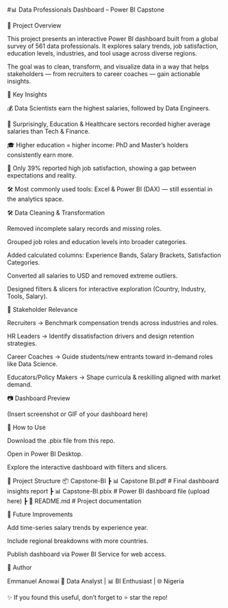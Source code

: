 #📊 Data Professionals Dashboard – Power BI Capstone

📌 Project Overview

This project presents an interactive Power BI dashboard built from a global survey of 561 data professionals.
It explores salary trends, job satisfaction, education levels, industries, and tool usage across diverse regions.

The goal was to clean, transform, and visualize data in a way that helps stakeholders — from recruiters to career coaches — gain actionable insights.

🔑 Key Insights

💰 Data Scientists earn the highest salaries, followed by Data Engineers.

🏢 Surprisingly, Education & Healthcare sectors recorded higher average salaries than Tech & Finance.

🎓 Higher education = higher income: PhD and Master’s holders consistently earn more.

🙂 Only 39% reported high job satisfaction, showing a gap between expectations and reality.

🛠 Most commonly used tools: Excel & Power BI (DAX) — still essential in the analytics space.

🛠 Data Cleaning & Transformation

Removed incomplete salary records and missing roles.

Grouped job roles and education levels into broader categories.

Added calculated columns: Experience Bands, Salary Brackets, Satisfaction Categories.

Converted all salaries to USD and removed extreme outliers.

Designed filters & slicers for interactive exploration (Country, Industry, Tools, Salary).

🎯 Stakeholder Relevance

Recruiters → Benchmark compensation trends across industries and roles.

HR Leaders → Identify dissatisfaction drivers and design retention strategies.

Career Coaches → Guide students/new entrants toward in-demand roles like Data Science.

Educators/Policy Makers → Shape curricula & reskilling aligned with market demand.

📷 Dashboard Preview

(Insert screenshot or GIF of your dashboard here)

🚀 How to Use

Download the .pbix file from this repo.

Open in Power BI Desktop.

Explore the interactive dashboard with filters and slicers.

📂 Project Structure
📦 Capstone-BI
 ┣ 📊 Capstone BI.pdf       # Final dashboard insights report
 ┣ 📊 Capstone-BI.pbix      # Power BI dashboard file (upload here)
 ┣ 📄 README.md             # Project documentation

📌 Future Improvements

Add time-series salary trends by experience year.

Include regional breakdowns with more countries.

Publish dashboard via Power BI Service for web access.

👤 Author

Emmanuel Anowai
💼 Data Analyst | 📊 BI Enthusiast | 🌐 Nigeria

✨ If you found this useful, don’t forget to ⭐ star the repo!
